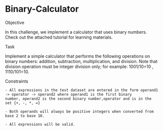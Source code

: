 # Binary-Calculator
Objective

In this challenge, we implement a calculator that uses binary numbers. Check out the attached tutorial for learning materials.

Task

Implement a simple calculator that performs the following operations on binary numbers: addition, subtraction, multiplication, 
and division. Note that division operation must be integer division only; for example: 1001/10=10   , 1110/101=10.

Constraints

    - All expressions in the test dataset are entered in the form operand1 -> operator -> operand2 where operand1 is the first binary
    number, operand2 is the second binary number,operator and is in the set {+, -, *, =}
    
    - Both operands will always be positive integers when converted from base 2 to base 10.
    
    - All expressions will be valid.

